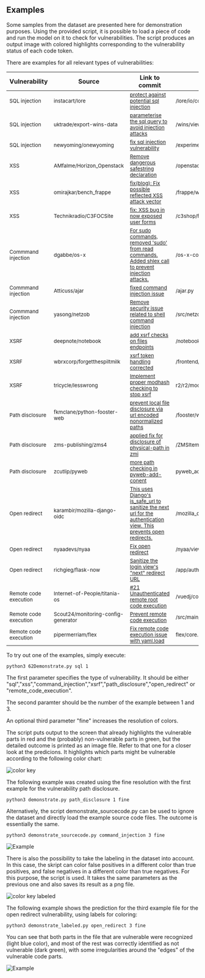 
## Examples

Some samples from the dataset are presented here for demonstration purposes. Using the provided script, it is possible to load a piece of code and run the model on it to check for vulnerabilities. The script produces an output image with colored highlights corresponding to the vulnerability status of each code token.

There are examples for all relevant types of vulnerabilities:

| Vulnerability        | Source  | Link to commit   | Changed file | Example file |
| ---------------------|-------- |------------------| -------------| -------------|
|<sub> SQL injection </sub> | <sub>instacart/lore</sub> | <sub> [protect against potential sql injection](https://github.com/instacart/lore/commit/a0a5fd945a8bf128d4b9fb6a3ebc6306f82fa4d0) </sub> | <sub> /lore/io/connection.py </sub> | <sub> sql-1.py </sub> | 
|<sub>  SQL injection </sub> | <sub>uktrade/export-wins-data</sub> | <sub>[parameterise the sql query to avoid injection attacks ](https://github.com/uktrade/export-wins-data/commit/307587cc00d2290a433bf74bd305aecffcbb05a2) </sub> | <sub> /wins/views/flat_csv.py </sub> | <sub> sql-2.py </sub> | 
|<sub> SQL injection </sub> | <sub> newyoming/onewyoming </sub> | <sub> [fix sql injection vulnerability ](https://github.com/onewyoming/onewyoming/commit/54fc7b076fda2de74eeb55e6b75b28e09ef231c2) </sub> | <sub> /experimental/python/buford/model/visitor.py </sub> | <sub> sql-3.py </sub> |
|<sub> XSS </sub> | <sub> AMfalme/Horizon_Openstack </sub> | <sub> [Remove dangerous safestring declaration](https://github.com/AMfalme/Horizon_Openstack/commit/a835dbfbaa2c70329c08d4b8429d49315dc6d651) </sub> | <sub> /openstack_dashboard/dashboards/identity/mappings/tables.py  </sub> | <sub> xss-1.py </sub> |
|<sub> XSS </sub> | <sub> omirajkar/bench_frappe </sub> | <sub> [fix(blog): Fix possible reflected XSS attack vector](https://github.com/omirajkar/bench_frappe/commit/2fa19c25066ed17478d683666895e3266936aee6) </sub> | <sub>  /frappe/website/doctype/blog_post/blog_post.py </sub> | <sub> xss-2.py </sub> |
|<sub> XSS </sub> | <sub> Technikradio/C3FOCSite</sub> | <sub>[fix: XSS bug in now exposed user forms](https://github.com/Technikradio/C3FOCSite/commit/6e330d4d44bbfdfce9993dffea97008276771600) </sub> | <sub> /c3shop/frontpage/management/reservation_actions.py </sub> | <sub> xss-3.py </sub> |
|<sub> Commmand injection </sub> | <sub> dgabbe/os-x </sub> | <sub> [ For sudo commands, removed 'sudo' from read commands. Added shlex call to prevent injection attacks.](https://github.com/dgabbe/os-x/commit/bb2ded2dbbbac8966a77cc8aa227011a8b8772c0) </sub> | <sub> /os-x-config/standard_tweaks/install_mac_tweaks.py </sub> | <sub> command_injection-1.py </sub> |
|<sub> Commmand injection </sub> | <sub> Atticuss/ajar </sub> | <sub>[fixed command injection issue](https://github.com/Atticuss/ajar/commit/5ed8aba271ad20e6168f2e3bd6c25ba89b84484f) </sub> | <sub>/ajar.py </sub> | <sub>command_injection-2.py </sub> |
|<sub> Commmand injection </sub> | <sub>yasong/netzob </sub> | <sub> [Remove security issue related to shell command injection](https://github.com/yasong/netzob/commit/557abf64867d715497979b029efedbd2777b912e) </sub> | <sub> /src/netzob/Simulator/Channels/RawEthernetClient.py </sub> | <sub> command_injection-3.py </sub> |
|<sub> XSRF </sub> | <sub> deepnote/notebook </sub> | <sub> [add xsrf checks on files endpoints ](https://github.com/deepnote/notebook/commit/d7becafd593c2958d8a241928412ddf4ba801a42) </sub> | <sub> /notebook/files/handlers.py </sub> | <sub>xsrf-1.py </sub> |
|<sub> XSRF </sub> | <sub> wbrxcorp/forgetthespiltmilk </sub> | <sub> [xsrf token handling corrected ](https://github.com/wbrxcorp/forgetthespiltmilk/commit/51bed3f7f01079d91864ddc386a73eb3e1ca634b) </sub> | <sub> /frontend/app.py  </sub> | <sub>xsrf-2.py </sub> |
|<sub> XSRF </sub> | <sub> tricycle/lesswrong </sub> | <sub> [Implement proper modhash checking to stop xsrf ](https://github.com/tricycle/lesswrong/commit/ef303fe078c60d964e3f9e87d3da1a67fecd2c2b) </sub> | <sub>  r2/r2/models/account.py </sub> | <sub>xsrf-3.py </sub> |
|<sub>  Path disclosure </sub> | <sub>fkmclane/python-fooster-web</sub> | <sub> [prevent local file disclosure via url encoded nonormalized paths](https://github.com/fkmclane/python-fooster-web/commit/80202a6d3788ad1212a162d19785c600025e6aa4) </sub> | <sub>/fooster/web/file.py</sub> | <sub>path_disclosure-1.py </sub> |
|<sub>  Path disclosure </sub> | <sub>zms-publishing/zms4</sub> | <sub> [applied fix for disclosure of physical-path in zmi](https://github.com/zms-publishing/zms4/commit/3f28620d475220dfdb06f79787158ac50727c61a) </sub> | <sub> /ZMSItem.py </sub> | <sub>path_disclosure-2.py </sub> |
|<sub>  Path disclosure </sub> | <sub> zcutlip/pyweb </sub> | <sub> [more path checking in pyweb-add-conent](https://github.com/zcutlip/pyweb/commit/76918b12c408529eaf04f75917f128f56e250111) </sub> | <sub>pyweb_add_content.py</sub> | <sub>path_disclosure-3.py </sub> |
|<sub>  Open redirect </sub> | <sub> karambir/mozilla-django-oidc </sub> | <sub> [This uses Django's is_safe_url to sanitize the next url for the authentication view. This prevents open redirects.](https://github.com/karambir/mozilla-django-oidc/commit/22b6ecb953bbf40f0394a8bfd41d71a3f16e3465) </sub> | <sub> /mozilla_django_oidc/views.py</sub> | <sub>open_redirect-1.py </sub> |
|<sub>  Open redirect </sub> | <sub> nyaadevs/nyaa </sub> | <sub> [Fix open redirect](https://github.com/nyaadevs/nyaa/commit/b2ddba994ca5e78fa5dcbc0e00d6171a44b0b338) </sub> | <sub>/nyaa/views/account.py </sub> | <sub>open_redirect-2.py </sub> |
|<sub>  Open redirect </sub> | <sub> richgieg/flask-now </sub> | <sub> [Sanitize the login view's "next" redirect URL](https://github.com/richgieg/flask-now/commit/03df8ce6bddc56b2487df3898758f4c1624d906f) </sub> | <sub> /app/auth/views.py</sub> | <sub>open_redirect-3.py </sub> |
|<sub>  Remote code execution </sub> | <sub>Internet-of-People/titania-os  </sub> | <sub> [#21 Unauthenticated remote root code execution ](https://github.com/Internet-of-People/titania-os/commit/9b7805119938343fcac9dc929d8882f1d97cf14a) </sub> | <sub>/vuedj/configtitania/views.py</sub> | <sub>remote_code_execution-1.py </sub> |
|<sub>  Remote code execution </sub> | <sub>Scout24/monitoring-config-generator </sub> | <sub> [Prevent remote code execution](https://github.com/Scout24/monitoring-config-generator/commit/2191fe6c5a850ddcf7a78f7913881cef1677500d) </sub> | <sub> /src/main/python/monitoring_config_generator/yaml_tools/readers.py</sub> | <sub>remote_code_execution-2.py </sub> |
|<sub>  Remote code execution </sub> | <sub>  pipermerriam/flex</sub> | <sub> [Fix remote code execution issue with yaml.load ](https://github.com/pipermerriam/flex/commit/329c0a8ae6fde575a7d9077f1013fa4a86112d0c) </sub> | <sub>flex/core.py</sub> | <sub>remote_code_execution-3.py </sub> |



To try out one of the examples, simply execute:

```
python3 62Demonstrate.py sql 1
```

The first parameter specifies the type of vulnerability. It should be either "sql","xss","command_injection","xsrf","path_disclosure","open_redirect" or "remote_code_execution".

The second paramter should be the number of the example between 1 and 3. 

An optional third parameter "fine" increases the resolution of colors. 

The script puts output to the screen that already highlights the vulnerable parts in red and the (probably) non-vulnerable parts in green, but the detailed outcome is printed as an image file. Refer to that one for a closer look at the predicions. It highlights which parts might be vulnerable according to the following color chart:

![color key](https://github.com/LauraWartschinski/VulnerabilityDetection/blob/master/img/colorkey.png)

The following example was created using the fine resolution with the first example for the vulnerability path disclosure.

```
python3 demonstrate.py path_disclosure 1 fine
```

Alternatively, the script demonstrate_sourcecode.py can be used to ignore the dataset and directly load the example source code files. The outcome is essentially the same.

```
python3 demonstrate_sourcecode.py command_injection 3 fine
```

![Example](https://github.com/LauraWartschinski/VulnerabilityDetection/blob/master/img/exampleCommandInjection.png)

There is also the possibility to take the labeling in the dataset into account. In this case, the skript can color false positives in a different color than true positives, and false negatives in a different color than true negatives. For this purpose, the script is used. It takes the same parameters as the previous one and also saves its result as a png file.


![color key labeled](https://github.com/LauraWartschinski/VulnerabilityDetection/blob/master/img/colorkeylabeled.png)


The following example shows the prediction for the third example file for the open redirect vulnerability, using labels for coloring:

```
python3 demonstrate_labeled.py open_redirect 3 fine
```

You can see that both parts in the file that are vulnerable were recognized (light blue color), and most of the rest was correctly identified as not vulnerable (dark green), with some irregularities around the "edges" of the vulnerable code parts.

![Example](https://github.com/LauraWartschinski/VulnerabilityDetection/blob/master/img/exampleOpenRedirect.png)
